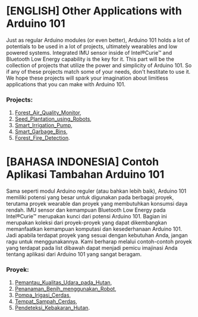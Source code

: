 # [ENGLISH] Other Applications with Arduino 101
Just as regular Arduino modules (or even better), Arduino 101 holds a lot of potentials to be used in a lot of projects, ultimately wearables and low powered systems. Integrated IMU sensor inside of Intel®Curie™ and Bluetooth Low Energy capability is the key for it. This part will be the collection of projects that utilize the power and simplicity of Arduino 101. So if any of these projects match some of your needs, don't hestitate to use it. We hope these projects will spark your imagination about limitless applications that you can make with Arduino 101.

### Projects:
1. [Forest_Air_Quality_Monitor](/12_Other_Applications/Forest_Air_Quality_Monitor.pdf),
2. [Seed_Plantation_using_Robots](/12_Other_Applications/Seed_Plantation_using_Robots.pdf),
3. [Smart_Irrigation_Pump](/12_Other_Applications/Smart_Irrigation_Pump.pdf),
4. [Smart_Garbage_Bins](/12_Other_Applications/Smart_Garbage_Bins.pdf),
5. [Forest_Fire_Detection](/12_Other_Applications/Forest_Fire_Detection.pdf).

# [BAHASA INDONESIA] Contoh Aplikasi Tambahan Arduino 101
Sama seperti modul Arduino reguler (atau bahkan lebih baik), Arduino 101 memiliki potensi yang besar untuk digunakan pada berbagai proyek, terutama proyek wearable dan proyek yang membutuhkan konsumsi daya rendah. IMU sensor dan kemampuan Bluetooth Low Energy pada Intel®Curie™ merupakan kunci dari potensi Arduino 101. Bagian ini merupakan koleksi dari proyek-proyek yang dapat dikembangkan memanfaatkan kemampuan komputasi dan kesederhanaan Arduino 101. Jadi apabila terdapat proyek yang sesuai dengan kebutuhan Anda, jangan ragu untuk menggunakannya. Kami berharap melalui contoh-contoh proyek yang terdapat pada list dibawah dapat menjadi pemicu imajinasi Anda tentang aplikasi dari Arduino 101 yang sangat beragam.

### Proyek:
1. [Pemantau_Kualitas_Udara_pada_Hutan](),
2. [Penanaman_Benih_menggunakan_Robot](),
3. [Pompa_Irigasi_Cerdas](),
4. [Tempat_Sampah_Cerdas](),
5. [Pendeteksi_Kebakaran_Hutan]().
